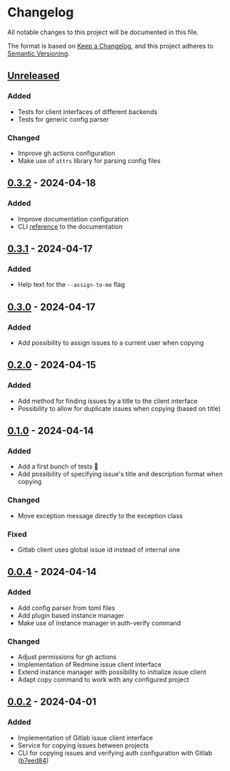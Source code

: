 # Changelog
All notable changes to this project will be documented in this file.

The format is based on [Keep a Changelog](https://keepachangelog.com/en/1.0.0/), and this project adheres to [Semantic Versioning](https://semver.org/spec/v2.0.0.html).

## [Unreleased]
### Added
- Tests for client interfaces of different backends
- Tests for generic config parser

### Changed
- Improve gh actions configuration
- Make use of `attrs` library for parsing config files

## [0.3.2] - 2024-04-18
### Added
- Improve documentation configuration
- CLI [reference](https://nekeal.github.io/cli_usage/) to the documentation

## [0.3.1] - 2024-04-17
### Added
- Help text for the `--assign-to-me` flag

## [0.3.0] - 2024-04-17
### Added
- Add possibility to assign issues to a current user when copying

## [0.2.0] - 2024-04-15
### Added
- Add method for finding issues by a title to the client interface
- Possibility to allow for duplicate issues when copying (based on title)

## [0.1.0] - 2024-04-14
### Added
- Add a first bunch of tests 🔨
- Add possibility of specifying issue's title and description format when copying

### Changed
- Move exception message directly to the exception class

### Fixed
- Gitlab client uses global issue id instead of internal one

## [0.0.4] - 2024-04-14
### Added
- Add config parser from toml files
- Add plugin based instance manager
- Make use of instance manager in auth-verify command

### Changed
- Adjust permissions for gh actions
- Implementation of Redmine issue client interface
- Extend instance manager with possibility to initialize issue client
- Adapt copy command to work with any configured project

## [0.0.2] - 2024-04-01
### Added
- Implementation of Gitlab issue client interface
- Service for copying issues between projects
- CLI for copying issues and verifying auth configuration with Gitlab ([b7eed84](https://github.com/nekeal/issx/commit/b7eed844239f0c251c9501a0c455ab457c4ed910))

[Unreleased]: https://github.com/nekeal/issx/compare/0.3.2...master
[0.3.2]: https://github.com/nekeal/issx/compare/0.3.1...0.3.2
[0.3.1]: https://github.com/nekeal/issx/compare/0.3.0...0.3.1
[0.3.0]: https://github.com/nekeal/issx/compare/0.2.0...0.3.0
[0.2.0]: https://github.com/nekeal/issx/compare/0.1.0...0.2.0
[0.1.0]: https://github.com/nekeal/issx/compare/0.0.4...0.1.0
[0.0.4]: https://github.com/nekeal/issx/compare/0.0.2...0.0.4
[0.0.2]: https://github.com/nekeal/issx/tree/0.0.2
